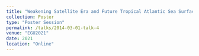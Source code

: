 ```yaml
---
title: "Weakening Satellite Era and Future Tropical Atlantic Sea Surface Temperature Variability"
collection: Poster
type: "Poster Session"
permalink: /talks/2014-03-01-talk-4
venue: "EGU2021"
date: 2021
location: "Online"
---
```

